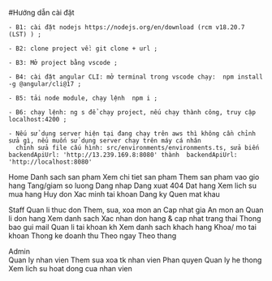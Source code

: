 #Hướng dẫn cài đặt

    - B1: cài đặt nodejs https://nodejs.org/en/download (rcm v18.20.7 (LST) ) ;
    
    - B2: clone project về: git clone + url ;
    
    - B3: Mở project bằng vscode ;
    
    - B4: cài đặt angular CLI: mở terminal trong vscode chạy:  npm install -g @angular/cli@17 ;
    
    - B5: tải node module, chạy lệnh  npm i ;
    
    - B6: chạy lệnh: ng s để chạy project, nếu chạy thành công, truy cập localhost:4200 ;
    
    - Nếu sử dụng server hiện tại đang chạy trên aws thì không cần chỉnh sửa gì, nếu muốn sử dụng server chạy trên máy cá nhân
      chỉnh sửa file cấu hình: src/environments/environments.ts, sửa biến  backendApiUrl: 'http://13.239.169.8:8080' thành  backendApiUrl: 'http://localhost:8080'



Home
	Danh sach san pham
	Xem chi tiet san pham
	Them san pham vao gio hang
	Tang/giam so luong
	Dang nhap
	Dang xuat
	404
	Dat hang
	Xem lich su mua hang
	Huy don
	Xac minh tai khoan
	Dang ky
	Quen mat khau

Staff
	Quan li thuc don
		Them, sua, xoa mon an
		Cap nhat gia
		An mon an
	Quan li don hang
		Xem danh sach
		Xac nhan don hang & cap nhat trang thai
		Thong bao gui mail
	Quan li tai khoan kh
		Xem danh sach khach hang
		Khoa/ mo tai khoan
	Thong ke doanh thu
		Theo ngay
		Theo thang
	
Admin	
	Quan ly nhan vien
		Them sua xoa tk nhan vien
		Phan quyen
	Quan ly he thong
		Xem lich su hoat dong cua nhan vien
	
	
